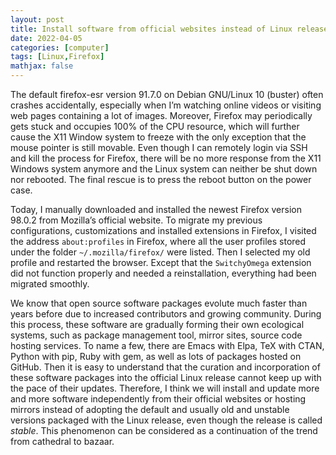 ```yaml
---
layout: post
title: Install software from official websites instead of Linux release
date: 2022-04-05
categories: [computer]
tags: [Linux,Firefox]
mathjax: false
---
```


The default firefox-esr version 91.7.0 on Debian GNU/Linux 10 (buster) often crashes accidentally, especially when I’m watching online videos or visiting web pages containing a lot of images. Moreover, Firefox may periodically gets stuck and occupies 100% of the CPU resource, which will further cause the X11 Window system to freeze with the only exception that the mouse pointer is still movable. Even though I can remotely login via SSH and kill the process for Firefox, there will be no more response from the X11 Windows system anymore and the Linux system can neither be shut down nor rebooted. The final rescue is to press the reboot button on the power case.

Today, I manually downloaded and installed the newest Firefox version 98.0.2 from Mozilla’s official website. To migrate my previous configurations, customizations and installed extensions in Firefox, I visited the address `about:profiles` in Firefox, where all the user profiles stored under the folder `~/.mozilla/firefox/` were listed. Then I selected my old profile and restarted the browser. Except that the `SwitchyOmega` extension did not function properly and needed a reinstallation, everything had been migrated smoothly.

We know that open source software packages evolute much faster than years before due to increased contributors and growing community. During this process, these software are gradually forming their own ecological systems, such as package management tool, mirror sites, source code hosting services. To name a few, there are Emacs with Elpa, TeX with CTAN, Python with pip, Ruby with gem, as well as lots of packages hosted on GitHub. Then it is easy to understand that the curation and incorporation of these software packages into the official Linux release cannot keep up with the pace of their updates. Therefore, I think we will install and update more and more software  independently from their official websites or hosting mirrors instead of adopting the default and usually old and unstable versions packaged with the Linux release, even though the release is called *stable*. This phenomenon can be considered as a continuation of the trend from cathedral to bazaar.
